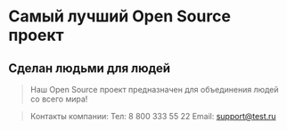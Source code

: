 # Самый лучший Open Source проект

## Сделан людьми для людей

> Наш Open Source проект предназначен для объединения людей со всего мира!

>Контакты компании:
> Тел: 8 800 333 55 22
> Email: support@test.ru
